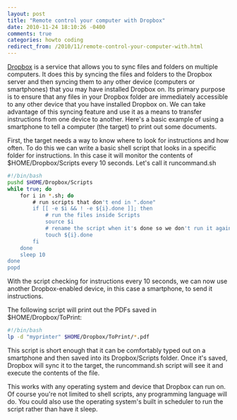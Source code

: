 ```yaml
---
layout: post
title: "Remote control your computer with Dropbox"
date: 2010-11-24 18:10:26 -0400
comments: true
categories: howto coding
redirect_from: /2010/11/remote-control-your-computer-with.html
---
```


[Dropbox](https://www.dropbox.com) is a service that allows you to sync files and folders on multiple computers. It does this by syncing the files and folders to the Dropbox server and then syncing them to any other device (computers or smartphones) that you may have installed Dropbox on. Its primary purpose is to ensure that any files in your Dropbox folder are immediately accessible to any other device that you have installed Dropbox on. We can take advantage of this syncing feature and use it as a means to transfer instructions from one device to another. Here's a basic example of using a smartphone to tell a computer (the target) to print out some documents. 

<!--more-->

First, the target needs a way to know where to look for instructions and how often. To do this we can write a basic shell script that looks in a specific folder for instructions. In this case it will monitor the contents of $HOME/Dropbox/Scripts every 10 seconds. Let's call it runcommand.sh

``` bash
#!/bin/bash
pushd $HOME/Dropbox/Scripts
while true; do
    for i in *.sh; do
        # run scripts that don't end in ".done"
        if [[ -e $i && ! -e ${i}.done ]]; then
            # run the files inside Scripts
            source $i
            # rename the script when it's done so we don't run it again
            touch ${i}.done
        fi
    done
    sleep 10
done
popd
```

With the script checking for instructions every 10 seconds, we can now use another Dropbox-enabled device, in this case a smartphone, to send it instructions. 

The following script will print out the PDFs saved in $HOME/Dropbox/ToPrint: 

``` bash
#!/bin/bash
lp -d "myprinter" $HOME/Dropbox/ToPrint/*.pdf
```

This script is short enough that it can be comfortably typed out on a smartphone and then saved into its Dropbox/Scripts folder. Once it's saved, Dropbox will sync it to the target, the runcommand.sh script will see it and execute the contents of the file. 

This works with any operating system and device that Dropbox can run on. Of course you're not limited to shell scripts, any programming language will do. You could also use the operating system's built in scheduler to run the script rather than have it sleep. 
